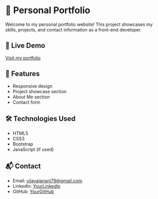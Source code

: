 # 💼 Personal Portfolio

Welcome to my personal portfolio website! This project showcases my skills, projects, and contact information as a front-end developer.

## 🔗 Live Demo
[Visit my portfolio]((http://127.0.0.1:5500/index.html))

## 🚀 Features
- Responsive design
- Project showcase section
- About Me section
- Contact form

## 🛠️ Technologies Used
- HTML5
- CSS3
- Bootstrap 
- JavaScript (if used)


## 📬 Contact
- Email: vijayajanani79@gmail.com.
- LinkedIn: [YourLinkedIn](https://www.linkedin.com/in/janani-m-264054269)
- GitHub: [YourGitHub](https://github.com/janani2k)


